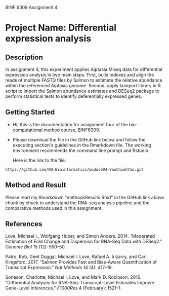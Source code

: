 BINF 6309 Assignment 4 
# Project Name: Differential expression analysis


## Description
In assignment 4, this experiment applies Aiptasia Miseq data for 
differential expression analysis in two main steps. First, build
indexes and align the reads of multiple FASTQ files by Salmon 
to estimate the relative abundance within the referenced Aiptasia 
genome. Second, apply tximport library in R script to import the 
Salmon abundance estimates and DESeq2 package to perform statistical 
tests to identify deferentially expressed genes. 


## Getting Started
* Hi, this is the documentation for assignment four of the bio-computational
  method course, BINF6309.
* Please download the file in the GitHub link below and follow the
  executing section's guidelines in the Rmarkdown file. The working environment 
  recommends the command line prompt and Rstudio. 
 
  Here is the link to the file: 
```
https://github.com/NU-Bioinformatics/module04-YaoChiehYao.git
```


## Method and Result
Please read my Rmarkdown "methodsResults.Rmd" in the GitHub link above 
chunk by chuck to understand the RNA-seq analysis pipeline and the 
comparative methods used in this assignment.   


## References
Love, Michael I., Wolfgang Huber, and Simon Anders. 2014. “Moderated Estimation of 
Fold Change and Dispersion for RNA-Seq Data with DESeq2.” *Genome Biol* 15 (12): 550–50.

Patro, Rob, Geet Duggal, Michael I. Love, Rafael A. Irizarry, and Carl Kingsford. 
2017. “Salmon Provides Fast and Bias-Aware Quantification of Transcript Expression.” 
*Nat Methods* 14 (4): 417–19.

Soneson, Charlotte, Michael I. Love, and Mark D. Robinson. 2016. “Differential Analyses 
for RNA-Seq: Transcript-Level Estimates Improve Gene-Level Inferences.” *F1000Res* 4 
(February): 1521–1.
